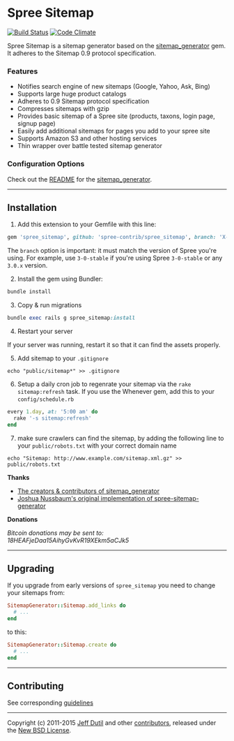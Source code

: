 # Spree Sitemap

[![Build Status](https://travis-ci.org/spree-contrib/spree_sitemap.svg?branch=master)](https://travis-ci.org/spree-contrib/spree_sitemap)
[![Code Climate](https://codeclimate.com/github/spree-contrib/spree_sitemap/badges/gpa.svg)](https://codeclimate.com/github/spree-contrib/spree_sitemap)

Spree Sitemap is a sitemap generator based on the [sitemap_generator][1] gem. It adheres to the Sitemap 0.9 protocol specification.

### Features

- Notifies search engine of new sitemaps (Google, Yahoo, Ask, Bing)
- Supports large huge product catalogs
- Adheres to 0.9 Sitemap protocol specification
- Compresses sitemaps with gzip
- Provides basic sitemap of a Spree site (products, taxons, login page, signup page)
- Easily add additional sitemaps for pages you add to your spree site
- Supports Amazon S3 and other hosting services
- Thin wrapper over battle tested sitemap generator

### Configuration Options

Check out the [README][1] for the [sitemap_generator][1].

---

## Installation

1. Add this extension to your Gemfile with this line:
  ```ruby
  gem 'spree_sitemap', github: 'spree-contrib/spree_sitemap', branch: 'X-X-stable'
  ```

  The `branch` option is important: it must match the version of Spree you're using.
  For example, use `3-0-stable` if you're using Spree `3-0-stable` or any `3.0.x` version.

2. Install the gem using Bundler:
  ```ruby
  bundle install
  ```

3. Copy & run migrations
  ```ruby
  bundle exec rails g spree_sitemap:install
  ```

4. Restart your server

  If your server was running, restart it so that it can find the assets properly.

5. Add sitemap to your `.gitignore`

  `echo "public/sitemap*" >> .gitignore`

6. Setup a daily cron job to regenrate your sitemap via the `rake sitemap:refresh` task. If you use the Whenever gem, add this to your `config/schedule.rb`

  ```ruby
  every 1.day, at: '5:00 am' do
    rake '-s sitemap:refresh'
  end
  ```  

7. make sure crawlers can find the sitemap, by adding the following line to your `public/robots.txt` with your correct domain name

  `echo "Sitemap: http://www.example.com/sitemap.xml.gz" >> public/robots.txt`


**Thanks**

- [The creators & contributors of sitemap_generator](http://github.com/kjvarga/sitemap_generator/contributors)
- [Joshua Nussbaum's original implementation of spree-sitemap-generator](https://github.com/joshnuss/spree-sitemap-generator)

**Donations**

_Bitcoin donations may be sent to: 18HEAFjeDaa15AihyGvKvR19XEkm5aCJk5_

---

## Upgrading

If you upgrade from early versions of `spree_sitemap` you need to change your sitemaps from:
```ruby
SitemapGenerator::Sitemap.add_links do
  # ...
end
```

to this:
```ruby
SitemapGenerator::Sitemap.create do
  # ...
end
```

---

## Contributing

See corresponding [guidelines][2]

---

Copyright (c) 2011-2015 [Jeff Dutil][5] and other [contributors][6], released under the [New BSD License][4].

[1]: http://github.com/kjvarga/sitemap_generator
[2]: https://github.com/spree-contrib/spree_i18n/blob/master/CONTRIBUTING.md
[4]: https://github.com/spree-contrib/spree_sitemap/blob/master/LICENSE.md
[5]: https://github.com/jdutil
[6]: https://github.com/spree-contrib/spree_sitemap/graphs/contributors
